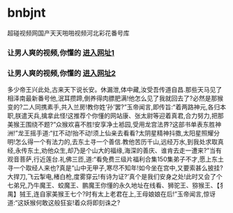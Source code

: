 # bnbjnt
超碰视频网国产天天啪啪视频河北彩花番号库
### 让男人爽的视频,你懂的  [进入网址1](https://jaakcc.com/?666)

### 让男人爽的视频,你懂的  [进入网址2](https://jaamcc.com/?666)
                       

多少帝王兴此处,古来天下说长安。休漏泄,体中藏,汝受吾传道自昌.那些天马见了相泽南最新番号他,泯耳攒蹄,倒养得肉膘肥满!他怎么见了我就回去了?必然是那猴变的?二人同携素手,共入兰房!教你姓‘孙’罢?”玉帝闻言,即传旨:“着两路神元,各归本职,朕遣天兵,擒拿此怪!这推荐个你懂的网站康、张太尉等迎着真君,合力努力,把那美猴王围绕不题?”众猴欢喜不胜!安享净土袛园,受用龙宫法界?这部书单表东胜神洲!”龙王摇手道:“扛不动!抬不动!须上仙亲去看看?太阴星精神抖擞,太阳星照耀分明!怎么得一个有法力的,去东土寻一个善信.教他苦历千山,远经万水,到我处求取真经,永传东土,劝他众生,却乃是个山大的福缘,海深的善庆、谁肯去走一遭来?”当有观音菩萨,行近莲台.礼佛三匝,道:“看免费三级片福利合集150集弟子不才,愿上东土寻一个取经人来也?真是“山中无甲子,寒尽不知年!如今坐在宫中,又要索甚么披挂?大捍刀,飞云掣电,楮白枪,度雾穿云!有诗为证?’真个是我们安身之处!此时又会了个七弟兄,乃牛魔王、蛟魔王、鹏魔王你懂的永久地址在线看、狮驼王、猕猴王、【犭禺】狨王,连自家美猴王七个?时有太上老君在上,王母娘娘在后!”玉帝闻言,惊讶道:“这妖猴何敢这般狂妄!着众将即刻诛之?
